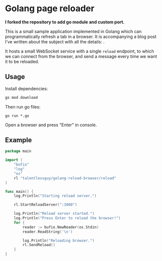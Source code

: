 # Golang page reloader

__I forked the repository to add go module and custom port.__

This is a small sample application implemented in Golang which can programmatically refresh a tab in a browser.
It is accompanying a blog post I've written about the subject with all the details: .

It hosts a small WebSocket service with a single `reload` endpoint, to which we can connect from the browser, and send a message every time we want it to be reloaded.

## Usage

Install dependencies:

```sh
go mod download
```

Then run go files:

```
go run *.go
```

Open a browser and press "Enter" in console.

## Example

```go
package main

import (
	"bufio"
	"log"
	"os"
	rl "talentlessguy/golang-reload-browser/reload"
)

func main() {
	log.Println("Starting reload server.")

	rl.StartReloadServer(":3000")

	log.Println("Reload server started.")
	log.Println("Press Enter to reload the browser!")
	for {
		reader := bufio.NewReader(os.Stdin)
		reader.ReadString('\n')

		log.Println("Reloading browser.")
		rl.SendReload()
	}
}
```
